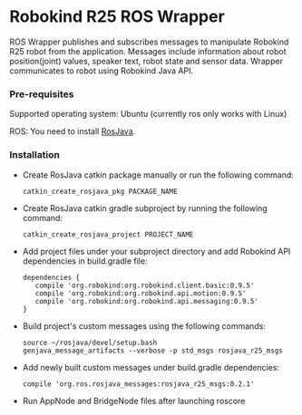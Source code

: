 Robokind R25 ROS Wrapper
=================

ROS Wrapper publishes and subscribes messages to manipulate Robokind R25 robot from the application. Messages include information about robot position(joint) values, speaker text, robot state and sensor data. Wrapper communicates to robot using Robokind Java API.

### Pre-requisites

Supported operating system: Ubuntu (currently ros only works with Linux)

ROS: You need to install [RosJava](http://wiki.ros.org/rosjava/Tutorials/indigo/Installation).


### Installation

- Create RosJava catkin package manually or run the following command: 

    ```
    catkin_create_rosjava_pkg PACKAGE_NAME
    ``` 



- Create RosJava catkin gradle subproject by running the following command: 

    ```
    catkin_create_rosjava_project PROJECT_NAME
    ``` 

- Add project files under your subproject directory and add Robokind API dependencies in build.gradle file: 

    ```
    dependencies {
       compile 'org.robokind:org.robokind.client.basic:0.9.5'
       compile 'org.robokind:org.robokind.api.motion:0.9.5'
       compile 'org.robokind:org.robokind.api.messaging:0.9.5'
    }
    ```

- Build project's custom messages using the following commands:

    ```
    source ~/rosjava/devel/setup.bash
    genjava_message_artifacts --verbose -p std_msgs rosjava_r25_msgs
    ```

- Add newly built custom messages under build.gradle dependencies:
    ```
    compile 'org.ros.rosjava_messages:rosjava_r25_msgs:0.2.1'
    ```

- Run AppNode and BridgeNode files after launching roscore 
